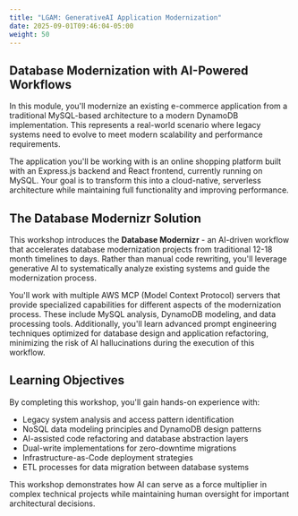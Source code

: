 ```yaml
---
title: "LGAM: GenerativeAI Application Modernization"
date: 2025-09-01T09:46:04-05:00
weight: 50
---
```


## Database Modernization with AI-Powered Workflows

In this module, you'll modernize an existing e-commerce application from a traditional MySQL-based architecture to a modern DynamoDB implementation. This represents a real-world scenario where legacy systems need to evolve to meet modern scalability and performance requirements.

The application you'll be working with is an online shopping platform built with an Express.js backend and React frontend, currently running on MySQL. Your goal is to transform this into a cloud-native, serverless architecture while maintaining full functionality and improving performance.

## The Database Modernizr Solution

This workshop introduces the **Database Modernizr** - an AI-driven workflow that accelerates database modernization projects from traditional 12-18 month timelines to days. Rather than manual code rewriting, you'll leverage generative AI to systematically analyze existing systems and guide the modernization process.

You'll work with multiple AWS MCP (Model Context Protocol) servers that provide specialized capabilities for different aspects of the modernization process. These include MySQL analysis, DynamoDB modeling, and data processing tools. Additionally, you'll learn advanced prompt engineering techniques optimized for database design and application refactoring, minimizing the risk of AI hallucinations during the execution of this workflow.

## Learning Objectives

By completing this workshop, you'll gain hands-on experience with:
- Legacy system analysis and access pattern identification
- NoSQL data modeling principles and DynamoDB design patterns
- AI-assisted code refactoring and database abstraction layers
- Dual-write implementations for zero-downtime migrations
- Infrastructure-as-Code deployment strategies
- ETL processes for data migration between database systems

This workshop demonstrates how AI can serve as a force multiplier in complex technical projects while maintaining human oversight for important architectural decisions.
